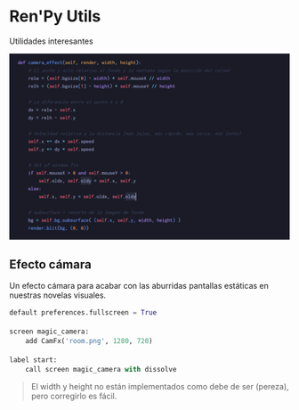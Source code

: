 # Ren'Py Utils

Utilidades interesantes





![](./assets/camfx.png)

## Efecto cámara

Un efecto cámara para acabar con las aburridas pantallas estáticas en nuestras novelas visuales.

```python
default preferences.fullscreen = True

screen magic_camera:
    add CamFx('room.png', 1280, 720)

label start:
    call screen magic_camera with dissolve
```

> El width y height no están implementados como debe de ser (pereza), pero corregirlo es fácil.

